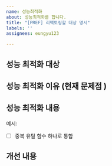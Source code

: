```yaml
---
name: 성능최적화
about: 성능최적화를 합니다.
title: "[PREF] 리팩토링할 대상 명시"
labels: ''
assignees: eungyu123

---
```


## 성능 최적화 대상

## 성능 최적화  이유 (현재 문제점 )

## 성능 최적화 내용
예시:
- [ ] 중복 유틸 함수 하나로 통합  
 

## 개선 내용

